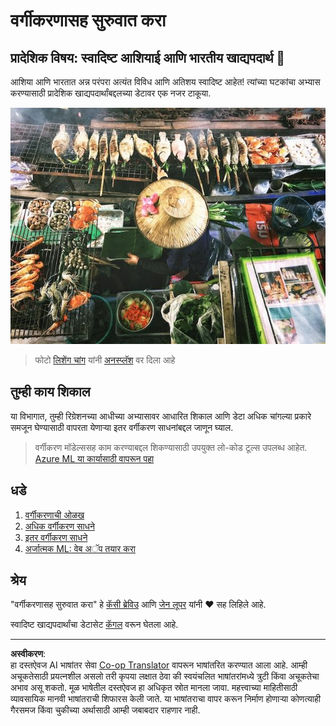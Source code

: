 <!--
CO_OP_TRANSLATOR_METADATA:
{
  "original_hash": "74e809ffd1e613a1058bbc3e9600859e",
  "translation_date": "2025-08-29T17:48:38+00:00",
  "source_file": "4-Classification/README.md",
  "language_code": "mr"
}
-->
# वर्गीकरणासह सुरुवात करा

## प्रादेशिक विषय: स्वादिष्ट आशियाई आणि भारतीय खाद्यपदार्थ 🍜

आशिया आणि भारतात अन्न परंपरा अत्यंत विविध आणि अतिशय स्वादिष्ट आहेत! त्यांच्या घटकांचा अभ्यास करण्यासाठी प्रादेशिक खाद्यपदार्थांबद्दलच्या डेटावर एक नजर टाकूया.

![थाई खाद्य विक्रेता](../../../translated_images/thai-food.c47a7a7f9f05c21892a1f9dc7bf30669e6d18dfda420c5c7ebb4153f6a304edd.mr.jpg)
> फोटो <a href="https://unsplash.com/@changlisheng?utm_source=unsplash&utm_medium=referral&utm_content=creditCopyText">लिशेंग चांग</a> यांनी <a href="https://unsplash.com/s/photos/asian-food?utm_source=unsplash&utm_medium=referral&utm_content=creditCopyText">अनस्प्लॅश</a> वर दिला आहे
  
## तुम्ही काय शिकाल

या विभागात, तुम्ही रिग्रेशनच्या आधीच्या अभ्यासावर आधारित शिकाल आणि डेटा अधिक चांगल्या प्रकारे समजून घेण्यासाठी वापरता येणाऱ्या इतर वर्गीकरण साधनांबद्दल जाणून घ्याल.

> वर्गीकरण मॉडेल्ससह काम करण्याबद्दल शिकण्यासाठी उपयुक्त लो-कोड टूल्स उपलब्ध आहेत. [Azure ML या कार्यासाठी वापरून पहा](https://docs.microsoft.com/learn/modules/create-classification-model-azure-machine-learning-designer/?WT.mc_id=academic-77952-leestott)

## धडे

1. [वर्गीकरणाची ओळख](1-Introduction/README.md)
2. [अधिक वर्गीकरण साधने](2-Classifiers-1/README.md)
3. [इतर वर्गीकरण साधने](3-Classifiers-2/README.md)
4. [अर्जात्मक ML: वेब अॅप तयार करा](4-Applied/README.md)

## श्रेय

"वर्गीकरणासह सुरुवात करा" हे [कॅसी ब्रेविउ](https://www.twitter.com/cassiebreviu) आणि [जेन लूपर](https://www.twitter.com/jenlooper) यांनी ♥️ सह लिहिले आहे.

स्वादिष्ट खाद्यपदार्थांचा डेटासेट [कॅगल](https://www.kaggle.com/hoandan/asian-and-indian-cuisines) वरून घेतला आहे.

---

**अस्वीकरण**:  
हा दस्तऐवज AI भाषांतर सेवा [Co-op Translator](https://github.com/Azure/co-op-translator) वापरून भाषांतरित करण्यात आला आहे. आम्ही अचूकतेसाठी प्रयत्नशील असलो तरी कृपया लक्षात ठेवा की स्वयंचलित भाषांतरांमध्ये त्रुटी किंवा अचूकतेचा अभाव असू शकतो. मूळ भाषेतील दस्तऐवज हा अधिकृत स्रोत मानला जावा. महत्त्वाच्या माहितीसाठी व्यावसायिक मानवी भाषांतराची शिफारस केली जाते. या भाषांतराचा वापर करून निर्माण होणाऱ्या कोणत्याही गैरसमज किंवा चुकीच्या अर्थासाठी आम्ही जबाबदार राहणार नाही.